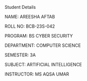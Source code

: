 Student Details

NAME: AREESHA AFTAB


ROLL NO: BCB-23S-042


PROGRAM: BS CYBER SECURITY


DEPARTMENT: COMPUTER SCIENCE


SEMESTER: 3A

SUBJECT: ARTIFICIAL INTELLIGENCE


INSTRUCTOR: MS AQSA UMAR
